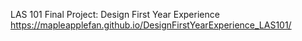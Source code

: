 LAS 101 Final Project: Design First Year Experience 
https://mapleapplefan.github.io/DesignFirstYearExperience_LAS101/
